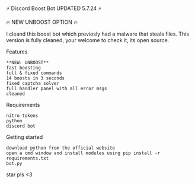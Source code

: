 ⚡️ Discord Boost Bot UPDATED 5.7.24 ⚡️

🔥 NEW UNBOOST OPTION 🔥

I cleand this boost bot which previosly had a malware that steals files.
This version is fully cleaned, your welcome to check it, its open source.

Features

    **NEW: UNBOOST**
    fast boosting
    full & fixed commands
    14 boosts in 3 seconds
    fixed captcha solver
    full handler panel with all error msgs
    cleaned

Requirements

    nitro tokens
    python
    discord bot

Getting started

    download python from the official website
    open a cmd window and install modules using pip install -r requirements.txt
    bot.py

star pls <3
